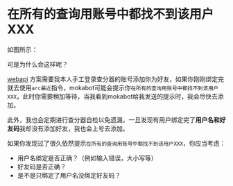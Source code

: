 # 在所有的查询用账号中都找不到该用户XXX

如图所示：

<ClientOnly>
  <Messenger :messages="[
    { position: 'right', msg: 'arc最近' },
    { position: 'left', msg: '在所有的查询用账号中都找不到该用户...（大概意思是找不到了）' },]"
  ></Messenger>
</ClientOnly>

可是为什么会这样呢？

[webapi](../advanced/whats_webapi.md) 方案需要我本人手工登录查分器的账号添加你为好友，如果你刚刚绑定完就去使用`arc最近`指令，mokabot可能会提示你`在所有的查询用账号中都找不到该用户XXX`，此时你需要稍加等待，当我看到mokabot给我发送的提示时，我会尽快去添加。

此外，我也会定期进行查分器自检以免遗漏，一旦发现有用户绑定完了**用户名和好友码**我却没有添加好友，我也会上号去添加。

如果你发现过了很久依然提示`在所有的查询用账号中都找不到该用户XXX`，你应当考虑：

 - 用户名绑定是否正确？（例如输入错误，大小写等）
 - 好友码是否正确？
 - 是不是只绑定了用户名没绑定好友码？
